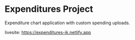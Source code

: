 # Expenditures Project

Expenditure chart application with custom spending uploads.

livesite: https://expenditures-ik.netlify.app
